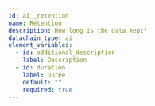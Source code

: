 ```yaml
---
id: ai__retention
name: Rétention
description: How long is the data kept?
datachain_type: ai
element_variables:
  - id: additional_description
    label: Description
  - id: duration
    label: Durée
    default: ""
    required: true
---
```

